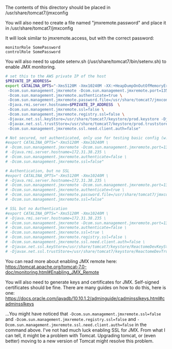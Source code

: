 The contents of this directory should be placed in /usr/share/tomcat7/jmxconfig

You will also need to create a file named "jmxremote.password" and place it in /usr/share/tomcat7/jmxconfig

It will look similar to jmxremote.access, but with the correct password:
```
monitorRole SomePassword
controlRole SomePassword
```
You will also need to update setenv.sh (/usr/share/tomcat7/bin/setenv.sh) to enable JMX monitoring.
```bash
# set this to the AWS private IP of the host
$PRIVATE_IP_ADDRESS=
export CATALINA_OPTS="-Xms5120M -Xmx10240M -XX:+HeapDumpOnOutOfMemoryError -XX:HeapDumpPath=/tmp/heapdump.bin \
 -Dcom.sun.management.jmxremote -Dcom.sun.management.jmxremote.port=13579 -Dcom.sun.management.jmxremote.rmi.port=13578 \
 -Dcom.sun.management.jmxremote.authenticate=true \
 -Dcom.sun.management.jmxremote.password.file=/usr/share/tomcat7/jmxconfig/jmxremote.password -Dcom.sun.management.jmxremote.access.file=/usr/share/tomcat7/jmxconfig/jmxremote.access \
 -Djava.rmi.server.hostname=$PRIVATE_IP_ADDRESS  \
 -Dcom.sun.management.jmxremote.ssl=false \
 -Dcom.sun.management.jmxremote.registry.ssl=false \
 -Djavax.net.ssl.keyStore=/usr/share/tomcat7/keystore/prod.keystore -Djavax.net.ssl.keyStorePassword=$ReactomeJMXKeystorePassword -Djavax.net.ssl.keyStoreType=PKCS12 \
 -Djavax.net.ssl.trustStore=/usr/share/tomcat7/keystore/prod.truststore -Djavax.net.ssl.trustStorePassword=$ReactomeJMXTrustStorePassword -Djavax.net.ssl.trustStoreType=PKCS12 \
 -Dcom.sun.management.jmxremote.ssl.need.client.auth=false"

# Not secured, not authenticated, only use for testing basic config (w.r.t. ports, hostname, etc...)
#export CATALINA_OPTS="-Xms5120M -Xmx10240M \
# -Dcom.sun.management.jmxremote -Dcom.sun.management.jmxremote.port=13579 -Dcom.sun.management.jmxremote.rmi.port=13578 \
# -Djava.rmi.server.hostname=172.31.38.235 \
# -Dcom.sun.management.jmxremote.authenticate=false \
# -Dcom.sun.management.jmxremote.ssl=false"

# Authentication, but no SSL
#export CATALINA_OPTS="-Xms5120M -Xmx10240M \
# -Djava.rmi.server.hostname=172.31.38.235 \
# -Dcom.sun.management.jmxremote -Dcom.sun.management.jmxremote.port=13579 -Dcom.sun.management.jmxremote.rmi.port=13578 \
# -Dcom.sun.management.jmxremote.authenticate=true \
# -Dcom.sun.management.jmxremote.password.file=/usr/share/tomcat7/jmxconfig/jmxremote.password -Dcom.sun.management.jmxremote.access.file=/usr/share/tomcat7/jmxconfig/jmxremote.access \
# -Dcom.sun.management.jmxremote.ssl=false"

# SSL but no Authentication
#export CATALINA_OPTS="-Xms5120M -Xmx10240M \
# -Djava.rmi.server.hostname=172.31.38.235 \
# -Dcom.sun.management.jmxremote -Dcom.sun.management.jmxremote.port=13579 -Dcom.sun.management.jmxremote.rmi.port=13578 \
# -Dcom.sun.management.jmxremote.authenticate=false \
# -Dcom.sun.management.jmxremote.ssl=true \
# -Dcom.sun.management.jmxremote.registry.ssl=false \
# -Dcom.sun.management.jmxremote.ssl.need.client.auth=false \
# -Djavax.net.ssl.keyStore=/usr/share/tomcat7/keystore/ReactomeDevKeyStore.key -Djavax.net.ssl.keyStorePassword=$ReactomeJMXKeystorePassword -Djavax.net.ssl.keyStoreType=pkcs12 \
# -Djavax.net.ssl.trustStore=/usr/share/tomcat7/keystore/ReactomeDevTrustStore.key -Djavax.net.ssl.trustStorePassword=$ReactomeJMXTrustStorePassword -Djavax.net.ssl.trustStoreType=pkcs12"

```

You can read more about enabling JMX remote here: https://tomcat.apache.org/tomcat-7.0-doc/monitoring.html#Enabling_JMX_Remote

You will also need to generate keys and certificates for JMX. Self-signed certificates should be fine. There are many guides on how to do this, here is one: https://docs.oracle.com/javadb/10.10.1.2/adminguide/cadminsslkeys.html#cadminsslkeys

...You might have noticed that `-Dcom.sun.management.jmxremote.ssl=false` and `-Dcom.sun.management.jmxremote.registry.ssl=false` and `-Dcom.sun.management.jmxremote.ssl.need.client.auth=false` in the command above. I've not had much luck enabling SSL for JMX. From what I can tell, it might be a problem with Tomcat. Upgrading tomcat, or (even better) moving to a new version of Tomcat might resolve this problem.
